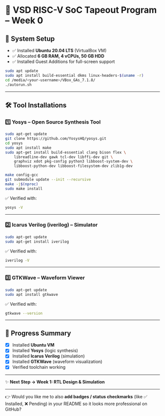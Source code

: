# 🚀 VSD RISC-V SoC Tapeout Program – Week 0

## 📌 System Setup

* ✅ Installed **Ubuntu 20.04 LTS** (VirtualBox VM)
* ✅ Allocated **6 GB RAM, 4 vCPUs, 50 GB HDD**
* ✅ Installed Guest Additions for full-screen support

```bash
sudo apt update
sudo apt install build-essential dkms linux-headers-$(uname -r)
cd /media/<your-username>/VBox_GAs_7.1.8/
./autorun.sh
```

---

## 🛠️ Tool Installations

### 1️⃣ Yosys – Open Source Synthesis Tool

```bash
sudo apt-get update
git clone https://github.com/YosysHQ/yosys.git
cd yosys
sudo apt install make
sudo apt-get install build-essential clang bison flex \
    libreadline-dev gawk tcl-dev libffi-dev git \
    graphviz xdot pkg-config python3 libboost-system-dev \
    libboost-python-dev libboost-filesystem-dev zlib1g-dev

make config-gcc
git submodule update --init --recursive
make -j$(nproc)
sudo make install
```

✅ Verified with:

```bash
yosys -V
```

---

### 2️⃣ Icarus Verilog (iverilog) – Simulator

```bash
sudo apt-get update
sudo apt-get install iverilog
```

✅ Verified with:

```bash
iverilog -V
```

---

### 3️⃣ GTKWave – Waveform Viewer

```bash
sudo apt-get update
sudo apt install gtkwave
```

✅ Verified with:

```bash
gtkwave --version
```

---

## 📂 Progress Summary

* [x] Installed **Ubuntu VM**
* [x] Installed **Yosys** (logic synthesis)
* [x] Installed **Icarus Verilog** (simulation)
* [x] Installed **GTKWave** (waveform visualization)
* [x] Verified toolchain working

---

✨ **Next Step → Week 1: RTL Design & Simulation**

---

👉 Would you like me to also **add badges / status checkmarks** (like ✅ Installed, ❌ Pending) in your README so it looks more professional on GitHub?
